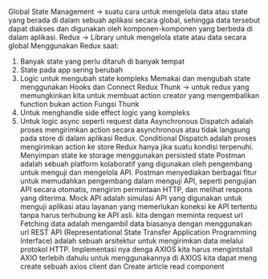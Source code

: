 Global State Management
-> suatu cara untuk mengelola data atau state yang berada di dalam sebuah aplikasi secara global, 
   sehingga data tersebut dapat diakses dan digunakan oleh komponen-komponen yang berbeda di dalam aplikasi.
Redux
-> Library untuk mengelola state atau data secara global
Menggunakan Redux saat:
  1. Banyak state yang perlu ditaruh di banyak tempat
  2. State pada app sering berubah
  3. Logic untuk mengubah state kompleks
Memakai dan mengubah state menggunakan Hooks dan Connect
Redux Thunk
-> untuk redux yang memungkinkan kita untuk membuat action creator yang mengembalikan function bukan action
Fungsi Thunk
  1. Untuk menghandle side effect logic yang kompleks 
  2. Untuk logic async seperti request data
Asynchronous Dispatch adalah proses mengirimkan action secara asynchronous atau tidak langsung pada store di dalam aplikasi Redux.
Conditional Dispatch adalah proses mengirimkan action ke store Redux hanya jika suatu kondisi terpenuhi.
Menyimpan state ke storage menggunakan persisted state
Postman adalah sebuah platform kolaboratif yang digunakan oleh pengembang untuk menguji dan mengelola API. Postman menyediakan berbagai fitur untuk 
memudahkan pengembang dalam menguji API, seperti pengujian API secara otomatis, mengirim permintaan HTTP, dan melihat respons yang diterima.
Mock API adalah simulasi API yang digunakan untuk menguji aplikasi atau layanan yang memerlukan koneksi ke API tertentu tanpa harus terhubung ke API asli.
kita dengan meminta request url
Fetching data adalah mengambil data biasanya dengan menggunakan url
REST API (Representational State Transfer Application Programming Interface) adalah sebuah arsitektur untuk mengirimkan data melalui protokol HTTP.
Implementasi nya denga AXIOS
kita harus mengintstall AXIO terlebih dahulu untuk menggunakannya
di AXIOS kita dapat meng create sebuah axios client dan Create article read component


